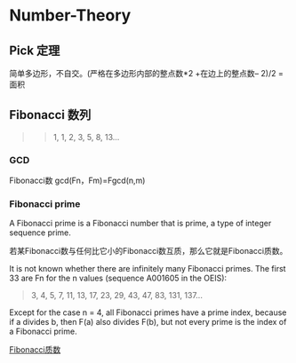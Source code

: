 ﻿# Number-Theory


## Pick 定理

简单多边形，不自交。(严格在多边形内部的整点数*2 +在边上的整点数– 2)/2 =面积



## Fibonacci 数列


>> 1, 1, 2, 3, 5, 8, 13...

### GCD

Fibonacci数 gcd(Fn，Fm)=Fgcd(n,m)


### Fibonacci prime

A Fibonacci prime is a Fibonacci number that is prime, a type of integer sequence prime.

若某Fibonacci数与任何比它小的Fibonacci数互质，那么它就是Fibonacci质数。

It is not known whether there are infinitely many Fibonacci primes. The first 33 are Fn for the n values (sequence A001605 in the OEIS):

> 3, 4, 5, 7, 11, 13, 17, 23, 29, 43, 47, 83, 131, 137...

Except for the case n = 4, all Fibonacci primes have a prime index, because if a divides b, then F(a) also divides F(b), but not every prime is the index of a Fibonacci prime.

[Fibonacci质数](http://www.cnblogs.com/allensun/archive/2011/01/27/1946282.html)

